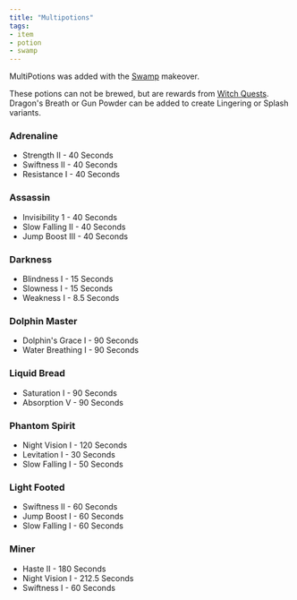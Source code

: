 ```yaml
---
title: "Multipotions"
tags:
- item
- potion
- swamp
---
```


MultiPotions was added with the [Swamp](notes/makeover/swamp) makeover.

These potions can not be brewed, but are rewards from [Witch Quests](notes/mechanic/witch_quets).
Dragon's Breath or Gun Powder can be added to create Lingering or Splash variants.

### Adrenaline
- Strength II - 40 Seconds
- Swiftness II - 40 Seconds
- Resistance I - 40 Seconds

### Assassin
- Invisibility 1 - 40 Seconds
- Slow Falling II - 40 Seconds
- Jump Boost III - 40 Seconds

### Darkness
- Blindness I - 15 Seconds
- Slowness I - 15 Seconds
- Weakness I - 8.5 Seconds

### Dolphin Master
- Dolphin's Grace I - 90 Seconds
- Water Breathing I - 90 Seconds

### Liquid Bread
- Saturation I - 90 Seconds
- Absorption V - 90 Seconds

### Phantom Spirit
- Night Vision I - 120 Seconds
- Levitation I - 30 Seconds
- Slow Falling I - 50 Seconds

### Light Footed
- Swiftness II - 60 Seconds
- Jump Boost I - 60 Seconds
- Slow Falling I - 60 Seconds

### Miner
- Haste II - 180 Seconds
- Night Vision I - 212.5 Seconds
- Swiftness I - 60 Seconds